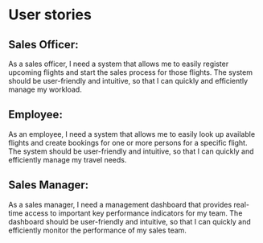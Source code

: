 # User stories

## Sales Officer:

As a sales officer, I need a system that allows me to easily register upcoming flights and start the sales process for
those flights. The system should be user-friendly and intuitive, so that I can quickly and efficiently manage my
workload.

## Employee:

As an employee, I need a system that allows me to easily look up available flights and create bookings for one or more
persons for a specific flight. The system should be user-friendly and intuitive, so that I can quickly and efficiently
manage my travel needs.

## Sales Manager:

As a sales manager, I need a management dashboard that provides real-time access to important key performance indicators
for my team. The dashboard should be user-friendly and intuitive, so that I can quickly and efficiently monitor the
performance of my sales team.
